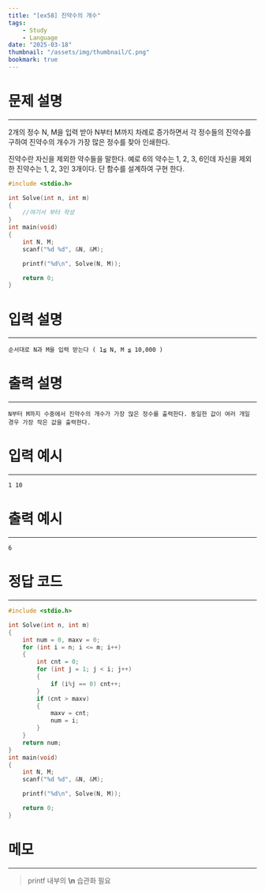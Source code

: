 ```yaml
---
title: "[ex58] 진약수의 개수"
tags:
    - Study
    - Language
date: "2025-03-18"
thumbnail: "/assets/img/thumbnail/C.png"
bookmark: true
---
```

# 문제 설명
---
2개의 정수 N, M을 입력 받아 N부터 M까지 차례로 증가하면서 각 정수들의 진약수를 구하여 진약수의 개수가 가장 많은 정수를 찾아 인쇄한다.

진약수란 자신을 제외한 약수들을 말한다.
예로 6의 약수는 1, 2, 3, 6인데 자신을 제외한 진약수는 1, 2, 3인 3개이다.
단 함수를 설계하여 구현 한다.

```c
#include <stdio.h>

int Solve(int n, int m)
{
	//여기서 부터 작성
}
int main(void)
{
	int N, M;
	scanf("%d %d", &N, &M);

	printf("%d\n", Solve(N, M));

	return 0;
}
```

# 입력 설명
---

```
순서대로 N과 M을 입력 받는다 ( 1≦ N, M ≦ 10,000 )
```

# 출력 설명
---

```
N부터 M까지 수중에서 진약수의 개수가 가장 많은 정수를 출력한다. 동일한 값이 여러 개일 경우 가장 작은 값을 출력한다. 
```

# 입력 예시
---

```
1 10
```

# 출력 예시
---

```
6
```

# 정답 코드
---

```c
#include <stdio.h>

int Solve(int n, int m)
{
	int num = 0, maxv = 0;
	for (int i = n; i <= m; i++)
	{
		int cnt = 0;
		for (int j = 1; j < i; j++)
		{
			if (i%j == 0) cnt++;
		}
		if (cnt > maxv)
		{
			maxv = cnt;
			num = i;
		}
	}
	return num;
}
int main(void)
{
	int N, M;
	scanf("%d %d", &N, &M);

	printf("%d\n", Solve(N, M));

	return 0;
}
```

# 메모
---
> printf 내부의 **\n** 습관화 필요